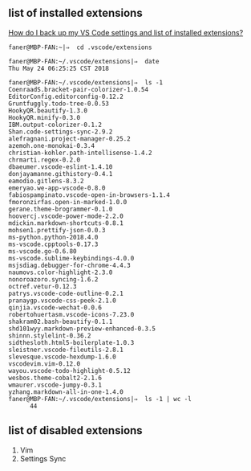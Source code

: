 
## list of installed extensions

[How do I back up my VS Code settings and list of installed extensions?](https://superuser.com/questions/1080682/how-do-i-back-up-my-vs-code-settings-and-list-of-installed-extensions)

```shell
faner@MBP-FAN:~|⇒  cd .vscode/extensions

faner@MBP-FAN:~/.vscode/extensions|⇒  date
Thu May 24 06:25:25 CST 2018

faner@MBP-FAN:~/.vscode/extensions|⇒  ls -1
CoenraadS.bracket-pair-colorizer-1.0.54
EditorConfig.editorconfig-0.12.2
Gruntfuggly.todo-tree-0.0.53
HookyQR.beautify-1.3.0
HookyQR.minify-0.3.0
IBM.output-colorizer-0.1.2
Shan.code-settings-sync-2.9.2
alefragnani.project-manager-0.25.2
azemoh.one-monokai-0.3.4
christian-kohler.path-intellisense-1.4.2
chrmarti.regex-0.2.0
dbaeumer.vscode-eslint-1.4.10
donjayamanne.githistory-0.4.1
eamodio.gitlens-8.3.2
emeryao.we-app-vscode-0.8.0
fabiospampinato.vscode-open-in-browsers-1.1.4
fmoronzirfas.open-in-marked-1.0.0
gerane.theme-brogrammer-0.1.0
hoovercj.vscode-power-mode-2.2.0
mdickin.markdown-shortcuts-0.8.1
mohsen1.prettify-json-0.0.3
ms-python.python-2018.4.0
ms-vscode.cpptools-0.17.3
ms-vscode.go-0.6.80
ms-vscode.sublime-keybindings-4.0.0
msjsdiag.debugger-for-chrome-4.4.3
naumovs.color-highlight-2.3.0
nonoroazoro.syncing-1.6.2
octref.vetur-0.12.3
patrys.vscode-code-outline-0.2.1
pranaygp.vscode-css-peek-2.1.0
qinjia.vscode-wechat-0.0.6
robertohuertasm.vscode-icons-7.23.0
shakram02.bash-beautify-0.1.1
shd101wyy.markdown-preview-enhanced-0.3.5
shinnn.stylelint-0.36.2
sidthesloth.html5-boilerplate-1.0.3
sleistner.vscode-fileutils-2.8.1
slevesque.vscode-hexdump-1.6.0
vscodevim.vim-0.12.0
wayou.vscode-todo-highlight-0.5.12
wesbos.theme-cobalt2-2.1.6
wmaurer.vscode-jumpy-0.3.1
yzhang.markdown-all-in-one-1.4.0
faner@MBP-FAN:~/.vscode/extensions|⇒  ls -1 | wc -l
      44
```

## list of disabled extensions

1. Vim  
2. Settings Sync  
